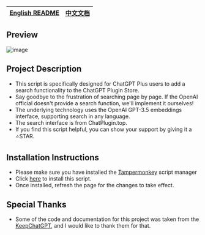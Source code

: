 | [English README](https://github.com/banbri/ChatGPT-Plugins-Searchable/blob/main/readme.md) | [中文文档](https://github.com/banbri/ChatGPT-Plugins-Searchable/blob/main/README_ZH-CN.md) |
| --- | --- |

## Preview

![image](https://github.com/banbri/ChatGPT-Plugins-Searchable/assets/44187480/63570a76-a508-47ca-b3b4-6cb9c635a400)

## Project Description

- This script is specifically designed for ChatGPT Plus users to add a search functionality to the ChatGPT Plugin Store.
- Say goodbye to the frustration of searching page by page. If the OpenAI official doesn't provide a search function, we'll implement it ourselves!
- The underlying technology uses the OpenAI GPT-3.5 embeddings interface, supporting search in any language.
- The search interface is from ChatPlugin.top.
- If you find this script helpful, you can show your support by giving it a ⭐️STAR.

## Installation Instructions

- Please make sure you have installed the [Tampermonkey](https://chrome.google.com/webstore/detail/tampermonkey/dhdgffkkebhmkfjojejmpbldmpobfkfo) script manager
- Click [here](https://greasyfork.org/scripts/466901) to install this script.
- Once installed, refresh the page for the changes to take effect.

## Special Thanks

- Some of the code and documentation for this project was taken from the [KeepChatGPT](https://github.com/xcanwin/KeepChatGPT/), and I would like to thank them for that.